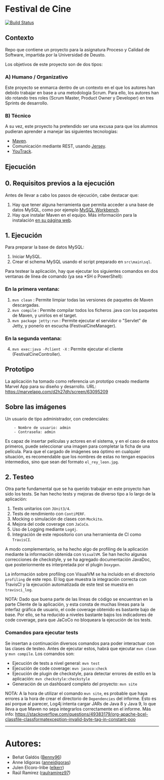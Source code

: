 # Festival de Cine

[![Build Status](https://travis-ci.com/raulramirez97/Festival-de-Cine-Calidad-Software.svg?branch=master)](https://travis-ci.com/raulramirez97/Festival-de-Cine-Calidad-Software/)

## Contexto

Repo que contiene un proyecto para la asignatura Proceso y Calidad de Software, impartida por la Universidad de Deusto.

Los objetivos de este proyecto son de dos tipos:

### A) Humano / Organizativo

Este proyecto se enmarca dentro de un contexto en el que los autores han debido trabajar en base a una metodología Scrum.
Para ello, los autores han ido rotando tres roles (Scrum Master, Product Owner y Developer) en tres Sprints de 
desarrollo.

### B) Técnico

A su vez, este proyecto ha pretendido ser una excusa para que los alumnos pudieran aprender a manejar las siguientes
tecnologías:

- [Maven](https://maven.apache.org/ "Landing page de Maven").
- Comunicación mediante REST, usando [Jersey](https://eclipse-ee4j.github.io/jersey/ "Documentación de Jersey").
- [YouTrack](https://www.jetbrains.com/youtrack/ "Landing page de YouTrack, producto de JetBrains").

## Ejecución

## 0. Requisitos previos a la ejecución

Antes de llevar a cabo los pasos de ejecución, cabe destacar que:

1. Hay que tener alguna herramienta que permita acceder a una base de datos MySQL, como por ejemplo 
[MySQL Workbench](https://www.mysql.com/products/workbench/ "Landing page de MySQL Workbench").
2. Hay que instalar Maven en el equipo. Más información para la instalación 
[en su página web](https://maven.apache.org/install.html "URL de ayuda para instalar Maven").

## 1. Ejecución

Para preparar la base de datos MySQL:

1. Iniciar MySQL.
2. Crear el schema MySQL usando el script preparado en `src\main\sql`.

Para testear la aplicación, hay que ejecutar los siguientes comandos en dos ventanas de línea de comando 
(ya sea *SH o PowerShell):

### En la primera ventana:
1. `mvn clean` : Permite limpiar todas las versiones de paquetes de Maven descargadas.
2. `mvn compile` : Permite compilar todos los ficheros .java con los paquetes de Maven, y unirlos en el target.
3. `mvn package jetty:run` : Permite ejecutar el servidor o "Servlet" de Jetty, y ponerlo en escucha 
(FestivalCineManager).

### En la segunda ventana:
4. `mvn exec:java -Pclient -X` : Permite ejecutar el cliente (FestivalCineController).

## Prototipo

La aplicación ha tomado como referencia un prototipo creado mediante Marvel App para su diseño y desarrollo. 
URL: https://marvelapp.com/d2h27dh/screen/63095209

## Sobre las imágenes

Un usuario de tipo administrador, con credenciales:

```
    - Nombre de usuario: admin
    - Contraseña: admin
```

Es capaz de insertar películas y actores en el sistema, y en el caso de estos primeros, puede seleccionar una imagen
para completar la ficha de una película. Para que el cargado de imágenes sea óptimo en cualquier situación, es 
recomendable que los nombres de estas no tengan espacios intermedios, sino que sean del formato `el_rey_leon.jpg`.

## 2. Testeo

Otra parte fundamental que se ha querido trabajar en este proyecto han sido los tests. Se han hecho tests y mejoras
de diverso tipo a lo largo de la aplicación:

1. Tests unitarios con `JUnit3/4`.
2. Tests de rendimiento con `ContiPERF`.
3. Mocking o simulación de clases con `Mockito`.
4. Mejora del code coverage con `JaCoCo`.
5. Uso de Logging mediante `Log4j`.
6. Integración de este repositorio con una herramienta de CI como `TravisCI`.

A modo complementario, se ha hecho algo de profiling de la aplicación mediante la información obtenida con `VisualVM`.
Se han hecho algunas correcciones de checkstyle, y se ha agregado documentación JavaDoc, que posteriormente es 
interpretada por el plugin `Doxygen`.

La información sobre profiling con VisualVM se ha incluido en el directorio `profiling` de este repo. El log que muestra 
la integración correcta con TravisCI y la ejecución automatizada de este test se muestra en `travisci_log`.

NOTA: Dado que buena parte de las líneas de código se encuentran en la parte Cliente de la aplicación, y esta consta de 
muchas líneas para la interfaz gráfica de usuario, el code coverage obtenido es bastante bajo de base. Por ello, se ha 
reducido a niveles bastante bajos los indicadores de code coverage, para que JaCoCo no bloqueara la ejecución de los tests.

### Comandos para ejecutar tests

Se insertan a continuación diversos comandos para poder interactuar con las clases de testeo. Antes de ejecutar estos,
habrá que ejecutar `mvn clean` y `mvn compile`. Los comandos son:

- Ejecución de tests a nivel general: ```mvn test```
- Ejecución de code coverage: ```mvn jacoco:check```
- Ejecución de plugin de checkstyle, para detectar errores de estilo en la aplicación: ```mvn checkstyle:checkstyle```
- Generación de un dashboard completo del proyecto: ```mvn site```

NOTA: A la hora de utilizar el comando `mvn site`, es probable que haya errores a la hora de crear el directorio de
`Dependencies` del informe. Esto es así porque al parecer, Log4j intenta cargar JARs de Java 8 y Java 9, lo que
lleva a que Maven no sepa integrarlos correctamente en el informe. Más info: 
https://stackoverflow.com/questions/49383179/org-apache-bcel-classfile-classformatexception-invalid-byte-tag-in-constant-poo
_____

# Autores:

- Beñat Galdós ([Benny96](https://github.com/Benny96 "Perfil de GitHub de Beñat Galdós"))
- Anne Idigoras ([anneidigoras](https://github.com/anneidigoras "Perfil de GitHub de Anne Idigoras"))
- Julen Elcoro-Iribe ([elkerr](https://github.com/Elkerr "Perfil de GitHub de Julen Elcoro-Iribe"))
- Raúl Ramirez ([raulramirez97](https://github.com/raulramirez97 "Perfil de GitHub de Raúl Ramirez"))
